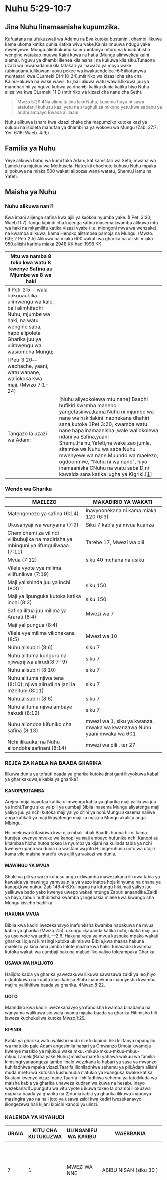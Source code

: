 # Nuhu 5:29-10:7

## Jina Nuhu linamaanisha kupumzika.

Kufuatana na ufukuzwaji wa Adamu na Eva kutoka bustanini, dhambi ilikuwa kama ukoma katika dunia.Katika wivu wake,Kainialimuuwa ndugu yake mwenyewe. Mungu alimhukumu kaini kumfanya mtoro,na kusababisha wengine watakao muuwa Kaini kuwa na hatia (Mungu alimwekea kaini alama). Nguvu ya dhambi ilienea kila mahali na kukuwa kila siku.Tunaona uzazi wa mwanadamu(kila tafakari ya mawazo ya moyo wake (ubinadamu)ulikuwani uovu pekee wa kwakuendelea.-6:5)iliofanywa muhtasari kwa CLameki D(4:18-24),mtiririko wa kizazi cha sita cha Kaini.Hakuwa na wake wawili tu ,bali aliuwa watu wawili.Ilikuwa juu ya mandhari hii ya nguvu kubwa ya dhambi katika dunia katika hiyo Nuhu alizaliwa kwa CLameki 11 D (mtiririko wa kizazi cha nane cha Seth).

> Mwzo 5:29 4Na alimuita jina lake Nuhu, kusema huyu ni sawa atatufariji kuhusu kazi yetu na shughuli za mikono yetu,kwa sababu ya aridhi ambayo Bwana aliilaani.

Nuhu alikuwa ishara kwa kizazi chake cha mapumziko kutoka kazi ya sulubu na isioleta manufaa ya dhambi na ya wokovu wa Mungu (Zab. 37:7; Yer. 6:16; Waeb. 4:9;)

## Familia ya Nuhu

Yeye alikuwa babu wa kumi toka Adam, katikamsitari wa Seth, mwana wa Lameki na mjukuu wa Methusela. Hatusikii chochote kuhusu Nuhu mpaka alipokuwa na miaka 500 wakati alipozaa wana watatu, Shemu,Hamu na Yafeti.

## Maisha ya Nuhu

### Nuhu alikuwa nani?

Kwa imani alijenga safina kwa ajili ya kuokoa nyumba yake. (I Pet. 3:20; Waeb.11:7) Tangu kipindi cha kujenga safina inasema kwamba alikuwa mtu wa haki na mkamilifu katika vizazi vyake (i.e. miongoni mwa wa wenzake), na kwamba alikuwa, kama Henoko,alitembea pamoja na Mungu. (Mwzo. 6:9; 2 Petr 2:5) Alikuwa na miaka 600 wakati wa gharika na aliishi miaka 950.aliishi karibia miaka 2948 KK hadi 1998 KK.

| Mtu wa namba 8 toka kwa watu 8 kwenye Safina au Mjumbe wa 8 wa haki                                                                                                        |                                                                                                                                                                                                                                                                                                                                                                                                                                                                                  |
| -------------------------------------------------------------------------------------------------------------------------------------------------------------------------- | -------------------------------------------------------------------------------------------------------------------------------------------------------------------------------------------------------------------------------------------------------------------------------------------------------------------------------------------------------------------------------------------------------------------------------------------------------------------------------- |
| II Petr 2:5— wala hakuuachilia ulimwengu wa kale, bali alimhifadhi Nuhu, mjumbe wa haki, na watu wengine saba, hapo alipoleta Gharika juu ya ulimwengu wa wasiomcha Mungu; |                                                                                                                                                                                                                                                                                                                                                                                                                                                                                  |
| I Petr 3:20— wachache, yaani, watu wanane, waliokoka kwa maji. (Mwzo 7:1-24)                                                                                               |                                                                                                                                                                                                                                                                                                                                                                                                                                                                                  |
| Tangazo la uzazi wa Adam:                                                                                                                                                  | \[Nuhu aliyeokolewa mtu nane\] Baadhi hufikiri kwamba maneno yangefasiriwa,kama Nuhu ni mjumbe wa nane wa haki;lakini inaonekana dhahiri sana,kutoka 1Pet 3:20, kwamba watu nane hapa inamaanisha ,wale waliokolewa ndani ya Safina,yaani Shemu,Hamu,Yafeti,na wake zao jumla, sita;mke wa Nuhu wa saba;Nuhu mwenyewe wa nane.Muundo wa maelezo, ogdoonmwe, "Nuhu ni wa nane", hiyo inamaanisha CNuhu na watu saba D,ni kawaida sana katika lugha ya Kigriki.[\[1\]](#footnotes) |

### Wendo wa Gharika

| MAELEZO                                                                             | MAKADIRIO YA WAKATI                                                   |
| ----------------------------------------------------------------------------------- | --------------------------------------------------------------------- |
| Matengenezo ya safina (6:14)                                                        | Inavyoonekana ni kama miaka 120 (6:3)                                 |
| Ukusanyaji wa wanyama (7:9)                                                         | Siku 7 kabla ya mvua kuanza                                           |
| Chemichemi za vilindi vilibubujika na madirisha ya mbinguni ya lifunguliwaaa (7:11) | Tarehe 17, Mwezi wa pili                                              |
| Mvua (7:12)                                                                         | siku 40 mchana na usiku                                               |
| Vilele vyote vya milima vilifunikwa (7:19)                                          |                                                                       |
| Maji yalishinda juu ya inchi (8:3)                                                  | siku 150                                                              |
| Maji ya lipunguka kutoka katika inchi (8:3)                                         | siku 150                                                              |
| Safina ilitua juu milima ya Ararati (8:4)                                           | Mwezi wa 7                                                            |
| Maji yalipungua (8:4)                                                               |                                                                       |
| Vilele vya milima vilionekana (8:5)                                                 | Mwezi wa 10                                                           |
| Nuhu alisubiri (8:6)                                                                | siku 7                                                                |
| Nuhu alituma kunguru na njiwa;njiwa alirudi(8:7-9)                                  | siku 7                                                                |
| Nuhu alisubiri (8:10)                                                               | siku 7                                                                |
| Nuhu alituma njiwa tena (8:10); njiwa alirudi na jani la mzeituni (8:11)            | siku 7                                                                |
| Nuhu alisubiri (8:6)                                                                | siku 7                                                                |
| Nuhu alituma njiwa ambaye hakudi (8:12)                                             | siku 7                                                                |
| Nuhu aliondoa kifuniko cha safina (8:13)                                            | mwezi wa 1, siku ya kwanza, mwaka wa kwanzawa Nuhu yaani mwaka wa 601 |
| Nchi ilikauka; na Nuhu aliondoka safinani (8:14)                                    | mwezi wa pili , tar 27                                                |

### REJEA ZA KABLA NA BAADA GHARIKA

Ilikuwa dunia ya tofauti baada ya gharika kutoka jinsi gani ilivyokuwa kabal ya gharikakuwaje kabla ya gharika?

#### KANOPI/KITAMBA

Arejea moja inayofaa katika ulimwengu kabla ya gharika maji yalikuwa juu ya inchi.Tangu siku ya pili ya uumbaji Biblia inasema Mungu aliyatenga maji yaliyo juu ya nchi kutoka maji yaliyo chini ya nchi.Mungu akasema naliwe anga katikati ya maji likayatenge maji na maji,na Mungu akaliita anga Mbingu.

Hii imekuwa ikifasiriwa kwa njia mbali mbali.Baadhi huona hii ni kama kurejea kwenye mvuke wa kanopi ya maji ambayo hufunika nchi.Kanopi au kitambaa hicho hutoa tokeo la nyumba ya kijani na kulinda tabia ya nchi kwenye upana wa dunia na wastani wa joto.Hii ingeruhusu uoto wa utajiri kama vile maisha marefu kwa ajili ya wakazi wa dunia.

#### MAWINGU YA MVUA

Shule ya pili ya wazo kuhusu anga ni kwamba inawezakana ilikuwa tabia ya kawaida ya mawingu yamvua.njia ya wazo inatoa hoja kinyume na dhana ya kanopi,kwa nukuu Zab 148:4-6.Kulingana na kifungu hiki,maji yaliyo juu yalikuwa bado yako kwenye uwepo wakati mtunga Zaburi anaandika.Zaidi ya hayo,zaburi huthibitisha kwamba yangebakia milele kwa kiwango cha Mungu kisicho badilika.

#### HAKUNA MVUA

Biblia kwa kadiri iwezekanavyo inafundisha kwamba hapakuwa na mvua kabla ya gharika (Mwzo.2:5). ukungu ukapanda katika nchi, ukatia maji juu ya uso wote wa ardhi..—2:6. Hakuna rejea ya mvua kushuka mpaka wakati gharika.Hoja ni kimsingi kutoka ukimia wa Biblia,kwa maana hakuna maelezo ya kina ama jambo lolote,maana kwa halisi tunasadiki kwamba kutoka wakati wa uumbaji hakuna mabadiliko yaliyo tokeampaka Gharika.

#### USAWA WA HALIJOTO

Halijoto kabla ya gharika yawezakuwa ilikuwa sawasawa zaidi ya leo,hiyo ni,kutokuwa na kupita kiasi kabisa.Biblia inaonekana inaonyesha kwamba majira yalithitiwa baada ya gharika. 4Mwzo.8:22.

#### UOTO

Maandiko kwa kadiri iwezekanavyo yanfundisha kwamba binadamu na wanyama walikuwa sio wala nyama mpaka baada ya gharika.Hitimisho hili laweza kuchukuliwa kutoka Mwzo.1:29.

#### KIPINDI

Kabla ya gharika,watu waliishi muda mrefu.kipindi hiki kilifanya mpangilio wa matukio pale Adam angesimlia habari ya Cmwanzo Dmoja kwamoja kwenye masikio ya mjukuu wake mkuu-mkuu-mkuu-mkuu-mkuu-mkuu,Lameki(Baba yake Nuhu.)maisha marefu yahawa wakuu wa familia kimsingi yanaongeza jambo linalo wezekana la habari ya sasa ya mwanzo kuhifadhiwa mpaka vizazi.Taarifa iliohifadhiwa sehemu ya pili:Adam aliishi muda mrefu wa kutosha kushuhudia matukio ya kuanguka kwake katika Bustani kwenye vizazi nane.Taarifa iliohifadhiwa sehemu ya tatu:Muda wa maisha kabla ya gharika unaweza kudhaniwa kuwa na hesabu inayo wezekana:1)Upungufu wa vitu vyote ulikuwa tokeo la dhambi iliokuzwa mapaka baada ya gharika na 2)dunia kabla ya gharika ilikuwa inaponya mazingira yao na hali joto ya usawa zaidi kwa kadiri iwezekanavyo iliongezewa hali kijani kibichi kanopi ya ulinzi.

### KALENDA YA KIYAHUDI

| URAIA | KITU CHA KUTUKUZWA | ULINGANIFU WA KARIBU    | WAEBRANIA                | SHEREHE                                                                                                                                                                                                                              | MAJIRA YA - MAZAO                                                                                                              |
| ----- | ------------------ | ----------------------- | ------------------------ | ------------------------------------------------------------------------------------------------------------------------------------------------------------------------------------------------------------------------------------ | ------------------------------------------------------------------------------------------------------------------------------ |
| 7     | 1                  | MWEZI WA NNE            | ABIBU NISAN (siku 30 )   | mwezi mpya tar 1 // Pasaka 14 // Mikate isotiwa chachu 15-21                                                                                                                                                                         | Mvua za rasharasha (Kumbukumbu la torati 11:14)Mafuriko (Yoshua 3:15) Shayiri iliokomaa ya Yeriko                              |
| 8     | 2                  | MWEZI WA TANO           | ZIVIY YAR (siku 29 )     | mwezi mpya tar 1 // Pasaka ya pili 14                                                                                                                                                                                                | MAVUNO: Mavuno yaliyo komaa (Ruth 1:22)Mavuno ya ngano KIANGAZI kinaanza hakuna mvua mwezi wan ne hadi wa tisa. (I Sam. 12:17) |
| 9     | 3                  | Mwezi wa sita           | SIVAN (siku 30)          | Mwezi wa mpya 1 Pentecoste ya 6                                                                                                                                                                                                      |                                                                                                                                |
| 10    | 4                  | MWEZI SABA              | TAMUSA (siku 29)         | mwezi mpya tar 1 // Mfungo: 17 kuchukuliwa kwa Yerusalem                                                                                                                                                                             | MAJIRA YA JOTO:hari yaongezeka                                                                                                 |
| 11    | 5                  | MWEZI WA NANE           | ABAV (siku 30)           | Mwezi mpya tar 1 // Mfungo:9 kuharibiwa kwa Yerusalemu                                                                                                                                                                               | Kukauka kwa vijito majira ya kuvuna zabibu ya joto kali (Mambo ya walawi. 26:5)                                                |
| 12    | 6                  | MWEZI WA TISA           | ELUL (SIKU 29)           | Mwezi Mpya tar 1                                                                                                                                                                                                                     | Joto kali (2 Wafalme 4:19) mavuno ya zabibu(Hesabu 13:23)                                                                      |
| 1     | 7                  | MWEZI WA KUMI           | ETHANIM TISHRI (SIKU 30) | Mwaka mpya tar 1 Siku ya kuzipiga tarumbeta, siku ya hukumu na ukumbusho (Mambo ya walawi. 29:1) // siku ya malipizi tar 10 (Mambo ya walawi.16) // Vibanda tar 15 na 21 (Mambo ya walawi. 23:24) // 22 Kusanyiko la sherehe za dini | MUDA WA KUPANDA // Mwanzo au mvua za mwanzoni zinaanza (Yoel 2:23 // kulima na kupanda vinaanza                                |
| 2     | 8                  | MWEZI WA KUMI NA MOJA   | BULMARCHESRAN(siku 29)   | Mwezi mpya tar 1                                                                                                                                                                                                                     | Mvua zinaendelea // Ngano na shayiri ilio pandwa                                                                               |
| 3     | 9                  | MWEZI WA KUMI NAMBILI   | CHISLEV (siku 30)        | Mwezi mpya tar 1 // Hitimisho 25 (Yohn:22,29)                                                                                                                                                                                        | MAJIRA BARIDI : baridi yaanza na barafu ikojuu ya milima                                                                       |
| 4     | 10                 | MWEZI WA KWANZA         | TEBETH (siku 29)         | Mwezi mpya tar 1 // mfungo: tar 10 kuzingirwa kwa Yerusalemu                                                                                                                                                                         | Mwezi wa baridi sana // Mvua ya mawe na barafu (Yoshua 10:11)                                                                  |
| 5     | 11                 | MWEZI WA PILI           | SHEBAT (siku 30)         | mwezi mpya tar 1                                                                                                                                                                                                                     | hali ya hewa na uvuguvugu wa polepole                                                                                          |
| 6     | 12                 | MWEZI WA TATU           | ADAR (siku 29)           | Mwezi mpya tar 1 mfungo wa 13 wa Pasaka // 14-15 Purim                                                                                                                                                                               | Radi na mvua za mawe za mara kwa mara // Maua mengi ya mti wa mlozi                                                            |
| LP YR | 13                 | MWEZI WA TATU NA WA NNE | VEADARADAR SHENI         | (kitu kilekile kama ADAR)                                                                                                                                                                                                            | MWEZI MREFU                                                                                                                    |

### "MAANDISHI YA KALENDA YA KIYAHUDI [\[2\]](#footnotes)#8# "

Baada KUTOKA MISRI, mwezi wa kwanza ulikuwaumebadilika kutoka BUL MARCHESRAN kwenda ABIBNISON.

Mwezi mpya ulihusishwa na mwandamo mpya Hesabu 10:10; Zab 81:3

Kila mwandamo mpya ulikuwa unafanyiwa ukumbusho pamoja na sikukuu na dhabihu. Hesabu.10:10; 28:11; I Sam. 20:5; Zab. 81:3; Isa. 1:14; Hosea 2:11

Siku ya uraia ilikuwa kutoka mawio ya-jua jioni moja hadi jioni inayofuata;kwa maana Djioni na asubuhi ilikuwa siku moja. D

Wangoja mlango wa USIKU (Majengo ya zamani): Mara ya kwanza mpaka usiku wa manane katikati ni saa 9 usiku p.m. ,mpaka saa 12 asubuhia.m.

Wangoja mlango wa USIKU (Agano jipya) Jioniya-kwanza-6 hadi 9 pm usiku-wa manane-9 hadi 12a.m.siku ya tatu-12hadi 3 a.m.siku ya nneasubuhi-3hadi 6 a.m.

MCHANA (Watu wa zamani) Asubuhi huishia saa10 a.m., Adhuhuri kuanzia saa 2 p.m., Alasiri 6 p.m.

MCHANA (Agano jipya) Masaa matatu-6 hadi 9 a.m. Masaa sita-9 hadi 12mchana kati Masaa tisa-12 hadi 3 p.m. Masaa kumi na mbili-3 hadi 6 p.m.

Siku za mwaka wa kinabii ni 360. Dan. 7:25;12:7 3.5Miaka ya kinabii=3D1,260 siku za kawaida; Uf. 12:14

Katika historia ya Wayahudi,mwaka ulikuwa umbo la mwezi mwandamo kabisa,kuwa na zamu mwezi mzima wa siku thelathini,na mwezi wenye kasoro wa siku ishirini na tisa,hii ina kamilisha mwaka wao katika siku miatatu na hamsini na nne,Kama mwaka unaofuata,ambao wayahudi waliufuata utakuwa mfupi zaidi mwaka wa jua kwa siku kumi na moja,Kalenda ya kiyahudi inaweka mwezi kumi na tatu.

# MAANDISHI YA MWISHO:

\[1\] TAZAMA PIA: Albert Barnes' NT Commentary and Robertson's Picha za Neno za Agano jipya

\[2\] TAZAMA: The Student Bible Dictionary, Barbour Publishing
